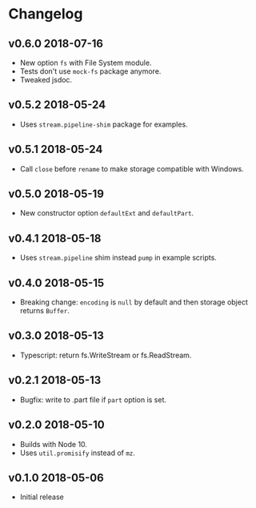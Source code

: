 # Changelog

## v0.6.0 2018-07-16

* New option `fs` with File System module.
* Tests don't use `mock-fs` package anymore.
* Tweaked jsdoc.

## v0.5.2 2018-05-24

* Uses `stream.pipeline-shim` package for examples.

## v0.5.1 2018-05-24

* Call `close` before `rename` to make storage compatible with Windows.

## v0.5.0 2018-05-19

* New constructor option `defaultExt` and `defaultPart`.

## v0.4.1 2018-05-18

* Uses `stream.pipeline` shim instead `pump` in example scripts.

## v0.4.0 2018-05-15

* Breaking change: `encoding` is `null` by default and then storage object
  returns `Buffer`.

## v0.3.0 2018-05-13

* Typescript: return fs.WriteStream or fs.ReadStream.

## v0.2.1 2018-05-13

* Bugfix: write to .part file if `part` option is set.

## v0.2.0 2018-05-10

* Builds with Node 10.
* Uses `util.promisify` instead of `mz`.

## v0.1.0 2018-05-06

* Initial release
